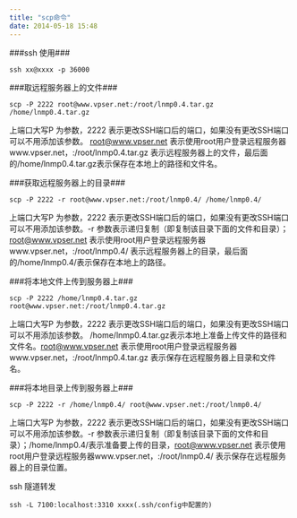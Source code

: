 ```yaml
---
title: "scp命令"
date: 2014-05-18 15:48
---
```


###ssh 使用###
```
ssh xx@xxxx -p 36000 
```
###取远程服务器上的文件###

```
scp -P 2222 root@www.vpser.net:/root/lnmp0.4.tar.gz /home/lnmp0.4.tar.gz
```

上端口大写P 为参数，2222 表示更改SSH端口后的端口，如果没有更改SSH端口可以不用添加该参数。 root@www.vpser.net 表示使用root用户登录远程服务器www.vpser.net，:/root/lnmp0.4.tar.gz 表示远程服务器上的文件，最后面的/home/lnmp0.4.tar.gz表示保存在本地上的路径和文件名。

###获取远程服务器上的目录###

```
scp -P 2222 -r root@www.vpser.net:/root/lnmp0.4/ /home/lnmp0.4/
```

上端口大写P 为参数，2222 表示更改SSH端口后的端口，如果没有更改SSH端口可以不用添加该参数。-r 参数表示递归复制（即复制该目录下面的文件和目录）；root@www.vpser.net 表示使用root用户登录远程服务器www.vpser.net，:/root/lnmp0.4/ 表示远程服务器上的目录，最后面的/home/lnmp0.4/表示保存在本地上的路径。

###将本地文件上传到服务器上###

```
scp -P 2222 /home/lnmp0.4.tar.gz root@www.vpser.net:/root/lnmp0.4.tar.gz
```

上端口大写P 为参数，2222 表示更改SSH端口后的端口，如果没有更改SSH端口可以不用添加该参数。 /home/lnmp0.4.tar.gz表示本地上准备上传文件的路径和文件名。root@www.vpser.net 表示使用root用户登录远程服务器www.vpser.net，:/root/lnmp0.4.tar.gz 表示保存在远程服务器上目录和文件名。

###将本地目录上传到服务器上###

```
scp -P 2222 -r /home/lnmp0.4/ root@www.vpser.net:/root/lnmp0.4/
```

上端口大写P 为参数，2222 表示更改SSH端口后的端口，如果没有更改SSH端口可以不用添加该参数。-r 参数表示递归复制（即复制该目录下面的文件和目录）；/home/lnmp0.4/表示准备要上传的目录，root@www.vpser.net 表示使用root用户登录远程服务器www.vpser.net，:/root/lnmp0.4/ 表示保存在远程服务器上的目录位置。

ssh 隧道转发

```
ssh -L 7100:localhost:3310 xxxx(.ssh/config中配置的)
```
